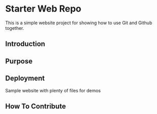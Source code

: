 # Starter Web Repo

This is a simple website project for showing how to use Git and Github together.

## Introduction

## Purpose

## Deployment

Sample website with plenty of files for demos

## How To Contribute
